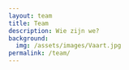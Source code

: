 ```yaml
---
layout: team
title: Team
description: Wie zijn we?
background:
  img: /assets/images/Vaart.jpg
permalink: /team/
---
```

